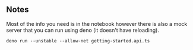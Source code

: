 ## Notes 

Most of the info you need is in the notebook however there is also a mock server that you can run using deno (it doesn't have reloading).

`deno run --unstable --allow-net getting-started.api.ts`